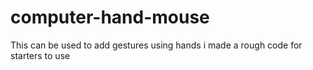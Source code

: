 # computer-hand-mouse
This can be used to add gestures using hands i made a rough code for starters to use

